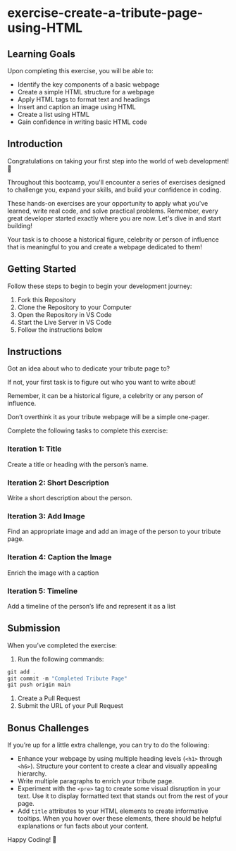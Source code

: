 # exercise-create-a-tribute-page-using-HTML

## Learning Goals

Upon completing this exercise, you will be able to:

- Identify the key components of a basic webpage
- Create a simple HTML structure for a webpage
- Apply HTML tags to format text and headings
- Insert and caption an image using HTML
- Create a list using HTML
- Gain confidence in writing basic HTML code

## Introduction

Congratulations on taking your first step into the world of web development! 🎉 

Throughout this bootcamp, you'll encounter a series of exercises designed to challenge you, expand your skills, and build your confidence in coding.

These hands-on exercises are your opportunity to apply what you've learned, write real code, and solve practical problems. Remember, every great developer started exactly where you are now. Let's dive in and start building!

Your task is to choose a historical figure, celebrity or person of influence that is meaningful to you and create a webpage dedicated to them!

## Getting Started

Follow these steps to begin to begin your development journey:

1. Fork this Repository
2. Clone the Repository to your Computer
3. Open the Repository in VS Code
4. Start the Live Server in VS Code
5. Follow the instructions below

## Instructions

Got an idea about who to dedicate your tribute page to?

If not, your first task is to figure out who you want to write about!

Remember, it can be a historical figure, a celebrity or any person of influence.

Don’t overthink it as your tribute webpage will be a simple one-pager.

Complete the following tasks to complete this exercise:

### Iteration 1: Title

Create a title or heading with the person’s name.

### Iteration 2: Short Description

Write a short description about the person.

### Iteration 3: Add Image

Find an appropriate image and add an image of the person to your tribute page.

### Iteration 4: Caption the Image

Enrich the image with a caption

### Iteration 5: Timeline

Add a timeline of the person’s life and represent it as a list

## Submission

When you’ve completed the exercise:

1. Run the following commands:

```jsx
git add .
git commit -m "Completed Tribute Page"
git push origin main
```

1. Create a Pull Request
2. Submit the URL of your Pull Request

## Bonus Challenges

If you’re up for a little extra challenge, you can try to do the following:

- Enhance your webpage by using multiple heading levels (`<h1>` through `<h6>`). Structure your content to create a clear and visually appealing hierarchy.
- Write multiple paragraphs to enrich your tribute page.
- Experiment with the `<pre>` tag to create some visual disruption in your text. Use it to display formatted text that stands out from the rest of your page.
- Add `title` attributes to your HTML elements to create informative tooltips. When you hover over these elements, there should be helpful explanations or fun facts about your content.

Happy Coding! 🚀
